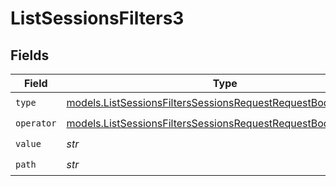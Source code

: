 # ListSessionsFilters3


## Fields

| Field                                                                                                                                | Type                                                                                                                                 | Required                                                                                                                             | Description                                                                                                                          |
| ------------------------------------------------------------------------------------------------------------------------------------ | ------------------------------------------------------------------------------------------------------------------------------------ | ------------------------------------------------------------------------------------------------------------------------------------ | ------------------------------------------------------------------------------------------------------------------------------------ |
| `type`                                                                                                                               | [models.ListSessionsFiltersSessionsRequestRequestBody3Type](../models/listsessionsfilterssessionsrequestrequestbody3type.md)         | :heavy_check_mark:                                                                                                                   | N/A                                                                                                                                  |
| `operator`                                                                                                                           | [models.ListSessionsFiltersSessionsRequestRequestBody3Operator](../models/listsessionsfilterssessionsrequestrequestbody3operator.md) | :heavy_check_mark:                                                                                                                   | N/A                                                                                                                                  |
| `value`                                                                                                                              | *str*                                                                                                                                | :heavy_check_mark:                                                                                                                   | N/A                                                                                                                                  |
| `path`                                                                                                                               | *str*                                                                                                                                | :heavy_check_mark:                                                                                                                   | N/A                                                                                                                                  |